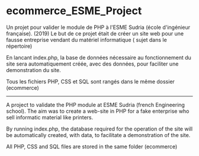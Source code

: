 # ecommerce_ESME_Project
Un projet pour valider le module de PHP à l'ESME Sudria (école d'ingénieur française). (2019)
Le but de ce projet était de créer un site web pour une fausse entreprise vendant du matériel informatique ( sujet dans le répertoire)

En lancant index.php, la base de données nécessaire au fonctionnement du site sera automatiquement créée, avec des données, pour faciliter une demonstration du site.

Tous les fichiers PHP, CSS et SQL sont rangés dans le même dossier (ecommerce)

----------

A project to validate the PHP module at ESME Sudria (french Engineering school). 
The aim was to create a web-site in PHP for a fake enterprise who sell informatic material like printers. 

By running index.php, the database required for the operation of the site will be automatically created, with data, to facilitate a demonstration of the site.

All PHP, CSS and SQL files are stored in the same folder (ecommerce)


